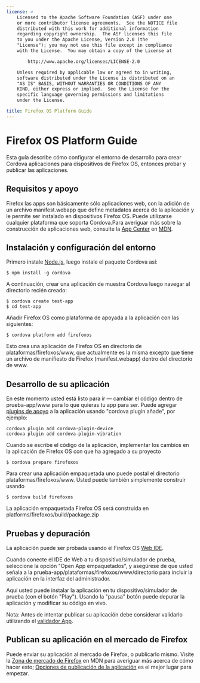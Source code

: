 ```yaml
---
license: >
    Licensed to the Apache Software Foundation (ASF) under one
    or more contributor license agreements.  See the NOTICE file
    distributed with this work for additional information
    regarding copyright ownership.  The ASF licenses this file
    to you under the Apache License, Version 2.0 (the
    "License"); you may not use this file except in compliance
    with the License.  You may obtain a copy of the License at

        http://www.apache.org/licenses/LICENSE-2.0

    Unless required by applicable law or agreed to in writing,
    software distributed under the License is distributed on an
    "AS IS" BASIS, WITHOUT WARRANTIES OR CONDITIONS OF ANY
    KIND, either express or implied.  See the License for the
    specific language governing permissions and limitations
    under the License.

title: Firefox OS Platform Guide
---
```


# Firefox OS Platform Guide

Esta guía describe cómo configurar el entorno de desarrollo para crear Cordova aplicaciones para dispositivos de Firefox OS, entonces probar y publicar las aplicaciones.

## Requisitos y apoyo

Firefox las apps son básicamente sólo aplicaciones web, con la adición de un archivo manifest.webapp que define metadatos acerca de la aplicación y le permite ser instalado en dispositivos Firefox OS. Puede utilizarse cualquier plataforma que soporta Cordova.Para averiguar más sobre la construcción de aplicaciones web, consulte la [App Center][1] en [MDN][2].

 [1]: https://developer.mozilla.org/en-US/Apps
 [2]: https://developer.mozilla.org/en-US/

## Instalación y configuración del entorno

Primero instale [Node.js][3], luego instale el paquete Cordova así:

 [3]: http://nodejs.org/

    $ npm install -g cordova
    

A continuación, crear una aplicación de muestra Cordova luego navegar al directorio recién creado:

    $ cordova create test-app
    $ cd test-app
    

Añadir Firefox OS como plataforma de apoyada a la aplicación con las siguientes:

    $ cordova platform add firefoxos
    

Esto crea una aplicación de Firefox OS en directorio de plataformas/firefoxos/www, que actualmente es la misma excepto que tiene un archivo de manifiesto de Firefox (manifest.webapp) dentro del directorio de www.

## Desarrollo de su aplicación

En este momento usted está listo para ir — cambiar el código dentro de prueba-app/www para lo que quieras tu app para ser. Puede agregar [plugins de apoyo]() a la aplicación usando "cordova plugin añade", por ejemplo:

    cordova plugin add cordova-plugin-device
    cordova plugin add cordova-plugin-vibration
    

Cuando se escribe el código de la aplicación, implementar los cambios en la aplicación de Firefox OS con que ha agregado a su proyecto

    $ cordova prepare firefoxos
    

Para crear una aplicación empaquetada uno puede postal el directorio plataformas/firefoxos/www. Usted puede también simplemente construir usando

    $ cordova build firefoxos
    

La aplicación empaquetada Firefox OS será construida en platforms/firefoxos/build/package.zip

## Pruebas y depuración

La aplicación puede ser probada usando el Firefox OS [Web IDE][4].

 [4]: https://developer.mozilla.org/en-US/docs/Tools/WebIDE

Cuando conecte el IDE de Web a tu dispositivo/simulador de prueba, seleccione la opción "Open App empaquetados", y asegúrese de que usted señala a la prueba-app/plataformas/firefoxos/www/directorio para incluir la aplicación en la interfaz del administrador.

Aquí usted puede instalar la aplicación en tu dispositivo/simulador de prueba (con el botón "Play"). Usando la "pausa" botón puede depurar la aplicación y modificar su código en vivo.

Nota: Antes de intentar publicar su aplicación debe considerar validarlo utilizando el [validador App][5].

 [5]: https://marketplace.firefox.com/developers/validator

## Publican su aplicación en el mercado de Firefox

Puede enviar su aplicación al mercado de Firefox, o publicarlo mismo. Visite la [Zona de mercado de Firefox][6] en MDN para averiguar más acerca de cómo hacer esto; [Opciones de publicación de la aplicación][7] es el mejor lugar para empezar.

 [6]: https://developer.mozilla.org/en-US/Marketplace
 [7]: https://developer.mozilla.org/en-US/Marketplace/Publishing/Publish_options